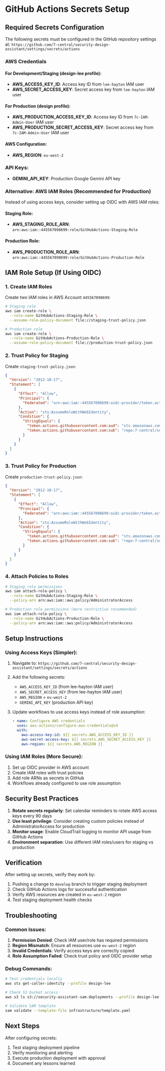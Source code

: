 # GitHub Actions Secrets Setup

## Required Secrets Configuration

The following secrets must be configured in the GitHub repository settings at:
`https://github.com/7-central/security-design-assistant/settings/secrets/actions`

### AWS Credentials

#### For Development/Staging (design-lee profile):
- **AWS_ACCESS_KEY_ID**: Access key ID from `lee-hayton` IAM user
- **AWS_SECRET_ACCESS_KEY**: Secret access key from `lee-hayton` IAM user

#### For Production (design profile):
- **AWS_PRODUCTION_ACCESS_KEY_ID**: Access key ID from `7c-IAM-Admin-User` IAM user
- **AWS_PRODUCTION_SECRET_ACCESS_KEY**: Secret access key from `7c-IAM-Admin-User` IAM user

#### AWS Configuration:
- **AWS_REGION**: `eu-west-2`

### API Keys:
- **GEMINI_API_KEY**: Production Google Gemini API key

### Alternative: AWS IAM Roles (Recommended for Production)

Instead of using access keys, consider setting up OIDC with AWS IAM roles:

#### Staging Role:
- **AWS_STAGING_ROLE_ARN**: `arn:aws:iam::445567098699:role/GitHubActions-Staging-Role`

#### Production Role:
- **AWS_PRODUCTION_ROLE_ARN**: `arn:aws:iam::445567098699:role/GitHubActions-Production-Role`

## IAM Role Setup (If Using OIDC)

### 1. Create IAM Roles

Create two IAM roles in AWS Account `445567098699`:

```bash
# Staging role
aws iam create-role \
  --role-name GitHubActions-Staging-Role \
  --assume-role-policy-document file://staging-trust-policy.json

# Production role  
aws iam create-role \
  --role-name GitHubActions-Production-Role \
  --assume-role-policy-document file://production-trust-policy.json
```

### 2. Trust Policy for Staging

Create `staging-trust-policy.json`:

```json
{
  "Version": "2012-10-17",
  "Statement": [
    {
      "Effect": "Allow",
      "Principal": {
        "Federated": "arn:aws:iam::445567098699:oidc-provider/token.actions.githubusercontent.com"
      },
      "Action": "sts:AssumeRoleWithWebIdentity",
      "Condition": {
        "StringEquals": {
          "token.actions.githubusercontent.com:aud": "sts.amazonaws.com",
          "token.actions.githubusercontent.com:sub": "repo:7-central/security-design-assistant:ref:refs/heads/develop"
        }
      }
    }
  ]
}
```

### 3. Trust Policy for Production

Create `production-trust-policy.json`:

```json
{
  "Version": "2012-10-17",
  "Statement": [
    {
      "Effect": "Allow",
      "Principal": {
        "Federated": "arn:aws:iam::445567098699:oidc-provider/token.actions.githubusercontent.com"
      },
      "Action": "sts:AssumeRoleWithWebIdentity",
      "Condition": {
        "StringEquals": {
          "token.actions.githubusercontent.com:aud": "sts.amazonaws.com",
          "token.actions.githubusercontent.com:sub": "repo:7-central/security-design-assistant:ref:refs/heads/main"
        }
      }
    }
  ]
}
```

### 4. Attach Policies to Roles

```bash
# Staging role permissions
aws iam attach-role-policy \
  --role-name GitHubActions-Staging-Role \
  --policy-arn arn:aws:iam::aws:policy/AdministratorAccess

# Production role permissions (more restrictive recommended)
aws iam attach-role-policy \
  --role-name GitHubActions-Production-Role \
  --policy-arn arn:aws:iam::aws:policy/AdministratorAccess
```

## Setup Instructions

### Using Access Keys (Simpler):

1. Navigate to: `https://github.com/7-central/security-design-assistant/settings/secrets/actions`
2. Add the following secrets:
   - `AWS_ACCESS_KEY_ID` (from lee-hayton IAM user)
   - `AWS_SECRET_ACCESS_KEY` (from lee-hayton IAM user) 
   - `AWS_REGION` = `eu-west-2`
   - `GEMINI_API_KEY` (production API key)

3. Update workflows to use access keys instead of role assumption:
   ```yaml
   - name: Configure AWS credentials
     uses: aws-actions/configure-aws-credentials@v4
     with:
       aws-access-key-id: ${{ secrets.AWS_ACCESS_KEY_ID }}
       aws-secret-access-key: ${{ secrets.AWS_SECRET_ACCESS_KEY }}
       aws-region: ${{ secrets.AWS_REGION }}
   ```

### Using IAM Roles (More Secure):

1. Set up OIDC provider in AWS account
2. Create IAM roles with trust policies
3. Add role ARNs as secrets in GitHub
4. Workflows already configured to use role assumption

## Security Best Practices

1. **Rotate secrets regularly**: Set calendar reminders to rotate AWS access keys every 90 days
2. **Use least privilege**: Consider creating custom policies instead of AdministratorAccess for production
3. **Monitor usage**: Enable CloudTrail logging to monitor API usage from GitHub Actions
4. **Environment separation**: Use different IAM roles/users for staging vs production

## Verification

After setting up secrets, verify they work by:

1. Pushing a change to `develop` branch to trigger staging deployment
2. Check GitHub Actions logs for successful authentication
3. Verify AWS resources are created in `eu-west-2` region
4. Test staging deployment health checks

## Troubleshooting

### Common Issues:

1. **Permission Denied**: Check IAM user/role has required permissions
2. **Region Mismatch**: Ensure all resources use `eu-west-2` region
3. **Invalid Credentials**: Verify access keys are correctly copied
4. **Role Assumption Failed**: Check trust policy and OIDC provider setup

### Debug Commands:

```bash
# Test credentials locally
aws sts get-caller-identity --profile design-lee

# Check S3 bucket access
aws s3 ls s3://security-assistant-sam-deployments --profile design-lee

# Validate SAM template
sam validate --template-file infrastructure/template.yaml
```

## Next Steps

After configuring secrets:
1. Test staging deployment pipeline
2. Verify monitoring and alerting
3. Execute production deployment with approval
4. Document any lessons learned